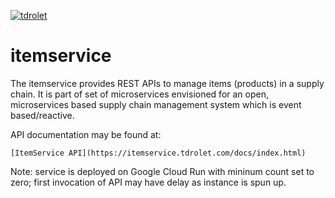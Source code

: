 
[![tdrolet](https://circleci.com/gh/tdrolet/itemservice.svg?style=svg)](https://app.circleci.com/pipelines/github/tdrolet/itemservice)

# itemservice

The itemservice provides REST APIs to manage items (products) in a supply chain.  It is part of set of microservices envisioned for an open, microservices based supply chain management system which is event based/reactive.

API documentation may be found at:

    [ItemService API](https://itemservice.tdrolet.com/docs/index.html)
    
    
Note: service is deployed on Google Cloud Run with mininum count set to zero;  first invocation of API may have delay as instance is spun up.
